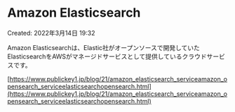 # Amazon Elasticsearch

Created: 2022年3月14日 19:32

Amazon Elasticsearchは、Elastic社がオープンソースで開発していたElasticsearchをAWSがマネージドサービスとして提供しているクラウドサービスです。

[https://www.publickey1.jp/blog/21/amazon_elasticsearch_serviceamazon_opensearch_serviceelasticsearchopensearch.html](https://www.publickey1.jp/blog/21/amazon_elasticsearch_serviceamazon_opensearch_serviceelasticsearchopensearch.html)